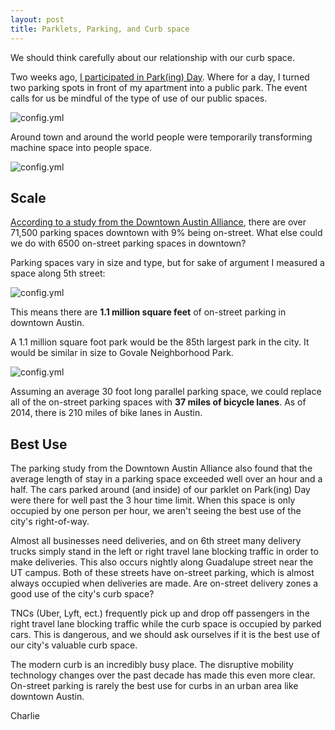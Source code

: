 ```yaml
---
layout: post
title: Parklets, Parking, and Curb space
---
```


We should think carefully about our relationship with our curb space.

Two weeks ago, [I participated in Park(ing) Day](https://parkingday.org/about-parking-day/). Where for a day, I turned two parking spots in front of my apartment into a public park. The event calls for us be mindful of the type of use of our public spaces. 

![config.yml]({{site.baseurl}}/images/parking_day.jpg)

Around town and around the world people were temporarily transforming machine space into people space. 

![config.yml]({{site.baseurl}}/images/parking_day_guad.jpg) 

## Scale

[According to a study from the Downtown Austin Alliance](http://downtownaustin.com/sites/default/files/DowntownParkingStrategy_BriefingBookPart2_20161109.pdf), there are over 71,500 parking spaces downtown with 9% being on-street. What else could we do with 6500 on-street parking spaces in downtown? 

Parking spaces vary in size and type, but for sake of argument I measured a space along 5th street:

![config.yml]({{site.baseurl}}/images/parking_spot.png) 

This means there are **1.1 million square feet** of on-street parking in downtown Austin. 

A 1.1 million square foot park would be the 85th largest park in the city. It would be similar in size to Govale Neighborhood Park.

![config.yml]({{site.baseurl}}/images/govale.png)

Assuming an average 30 foot long parallel parking space, we could replace all of the on-street parking spaces with **37 miles of bicycle lanes**. As of 2014, there is 210 miles of bike lanes in Austin. 

## Best Use

The parking study from the Downtown Austin Alliance also found that the average length of stay in a parking space exceeded well over an hour and a half. The cars parked around (and inside) of our parklet on Park(ing) Day were there for well past the 3 hour time limit. When this space is only occupied by one person per hour, we aren't seeing the best use of the city's right-of-way. 

Almost all businesses need deliveries, and on 6th street many delivery trucks simply stand in the left or right travel lane blocking traffic in order to make deliveries. This also occurs nightly along Guadalupe street near the UT campus. Both of these streets have on-street parking, which is almost always occupied when deliveries are made. Are on-street delivery zones a good use of the city's curb space?

TNCs (Uber, Lyft, ect.) frequently pick up and drop off passengers in the right travel lane blocking traffic while the curb space is occupied by parked cars. This is dangerous, and we should ask ourselves if it is the best use of our city's valuable curb space. 

The modern curb is an incredibly busy place. The disruptive mobility technology changes over the past decade has made this even more clear. On-street parking is rarely the best use for curbs in an urban area like downtown Austin. 

Charlie